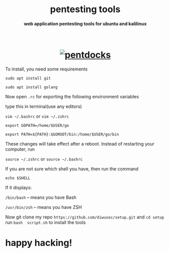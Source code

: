 <h1 align="center">pentesting tools</h1>
<h4 align="center">web application pentesting tools for ubuntu and kalilinux</h4>

<h1 align="center">
  <br>
  <a href="https://github.com/diwusec/pentdocks"><img src="https://blogvaronis2.wpengine.com/wp-content/uploads/2020/05/varonis-pentesting-hero@2x-1-1.png" alt="pentdocks"></a>
  <br>
</h1>

To install, you need some requirements

```
sudo apt install git
```
```
sudo apt install golang
```

Now open `.rc` for exporting the following environment variables
 
type this in terminal(use any editors)

`vim ~/.bashrc` or `vim ~/.zshrc`
```
export GOPATH=/home/$USER/go
```
```
export PATH=${PATH}:$GOROOT/bin:/home/$USER/go/bin
```
These changes will take effect after a reboot. Instead of restarting your computer, run

`source ~/.zshrc` or `source ~/.bashrc`

If you are not sure which shell you have, then run the command
```
echo $SHELL
```

If it displays:

`/bin/bash` – means you have Bash

`/usr/bin/zsh` – means you have ZSH

Now git clone my repo `https://github.com/diwusec/setup.git` and `cd setup` run `bash  script.sh` to install the tools

# happy hacking!
